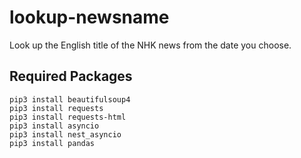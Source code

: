 # lookup-newsname
Look up the English title of the NHK news from the date you choose.

## Required Packages

```@bash
pip3 install beautifulsoup4
pip3 install requests
pip3 install requests-html
pip3 install asyncio
pip3 install nest_asyncio
pip3 install pandas
```